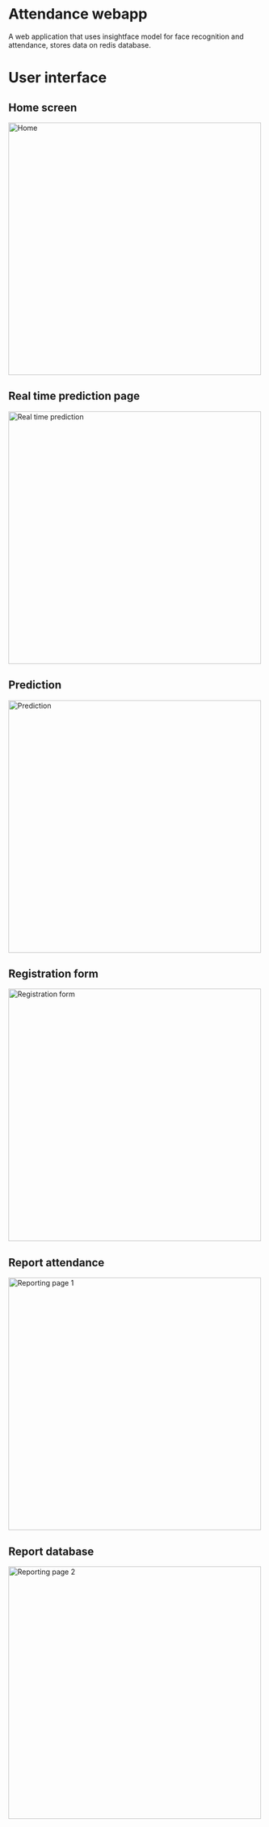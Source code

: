 # Attendance webapp
 A web application that uses insightface model for face recognition and attendance, stores data on redis database.

# User interface
## Home screen
<img src="https://user-images.githubusercontent.com/133992289/255332449-cec22903-3bae-43d6-b7c0-b3ba19e75953.png" alt="Home" width="500" />

## Real time prediction page
<img src="https://user-images.githubusercontent.com/133992289/255332455-ad67db72-4361-490c-b4ef-b027df86a000.png" alt="Real time prediction" width="500" />

## Prediction
<img src="https://user-images.githubusercontent.com/133992289/255332460-75e47061-e250-437d-83f7-4c844b67cca4.png" alt="Prediction" width="500" />

## Registration form
<img src="https://user-images.githubusercontent.com/133992289/255332453-fe56db1e-6417-487f-acba-9784c7367cf3.png" alt="Registration form" width="500" />

## Report attendance
<img src="https://user-images.githubusercontent.com/133992289/255332448-3beaaea4-1039-4a62-b445-014d0c933de2.png" alt="Reporting page 1" width="500" />

## Report database
<img src="https://user-images.githubusercontent.com/133992289/255332459-7b5c7e9a-aa16-4c3e-8c8c-e6429afa078f.png" alt="Reporting page 2" width="500" />

